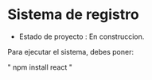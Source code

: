 <h1> Sistema de registro</h1>

- Estado de proyecto : En construccion.

Para ejecutar el sistema, debes poner:

" npm install react "

